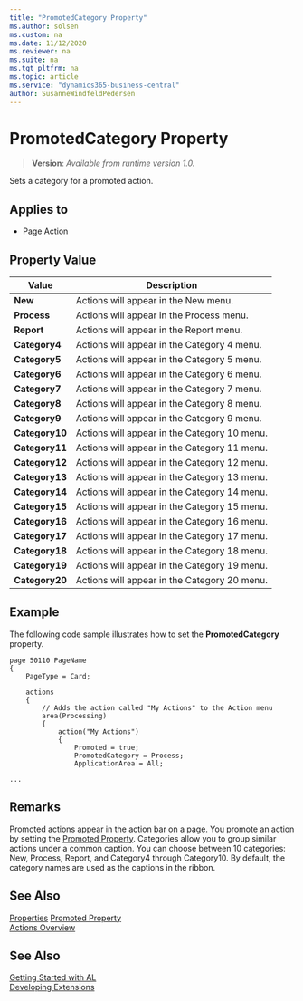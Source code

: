 ```yaml
---
title: "PromotedCategory Property"
ms.author: solsen
ms.custom: na
ms.date: 11/12/2020
ms.reviewer: na
ms.suite: na
ms.tgt_pltfrm: na
ms.topic: article
ms.service: "dynamics365-business-central"
author: SusanneWindfeldPedersen
---
```

[//]: # (START>DO_NOT_EDIT)
[//]: # (IMPORTANT:Do not edit any of the content between here and the END>DO_NOT_EDIT.)
[//]: # (Any modifications should be made in the .xml files in the ModernDev repo.)
# PromotedCategory Property
> **Version**: _Available from runtime version 1.0._

Sets a category for a promoted action.

## Applies to
-   Page Action

## Property Value

|Value|Description|
|-----------|---------------------------------------|
|**New**|Actions will appear in the New menu.|
|**Process**|Actions will appear in the Process menu.|
|**Report**|Actions will appear in the Report menu.|
|**Category4**|Actions will appear in the Category 4 menu.|
|**Category5**|Actions will appear in the Category 5 menu.|
|**Category6**|Actions will appear in the Category 6 menu.|
|**Category7**|Actions will appear in the Category 7 menu.|
|**Category8**|Actions will appear in the Category 8 menu.|
|**Category9**|Actions will appear in the Category 9 menu.|
|**Category10**|Actions will appear in the Category 10 menu.|
|**Category11**|Actions will appear in the Category 11 menu.|
|**Category12**|Actions will appear in the Category 12 menu.|
|**Category13**|Actions will appear in the Category 13 menu.|
|**Category14**|Actions will appear in the Category 14 menu.|
|**Category15**|Actions will appear in the Category 15 menu.|
|**Category16**|Actions will appear in the Category 16 menu.|
|**Category17**|Actions will appear in the Category 17 menu.|
|**Category18**|Actions will appear in the Category 18 menu.|
|**Category19**|Actions will appear in the Category 19 menu.|
|**Category20**|Actions will appear in the Category 20 menu.|
[//]: # (IMPORTANT: END>DO_NOT_EDIT)

## Example

The following code sample illustrates how to set the **PromotedCategory** property.

```AL
page 50110 PageName
{
    PageType = Card;

    actions
    {
        // Adds the action called "My Actions" to the Action menu 
        area(Processing)
        {
            action("My Actions")
            {
                Promoted = true;
                PromotedCategory = Process;
                ApplicationArea = All;

...
```
  
## Remarks

Promoted actions appear in the action bar on a page. You promote an action by setting the [Promoted Property](devenv-promoted-property.md). Categories allow you to group similar actions under a common caption. You can choose between 10 categories: New, Process, Report, and Category4 through Category10. By default, the category names are used as the captions in the ribbon. <!--For information about changing the captions, see [How to: Define Promoted Action Categories Captions for the Ribbon](How-to-Define-Promoted-Action-Categories-Captions-for-the-Ribbon.md).  -->
  
## See Also  

[Properties](devenv-properties.md)
[Promoted Property](devenv-promoted-property.md)  
[Actions Overview](../devenv-actions-overview.md)  

## See Also  
[Getting Started with AL](../devenv-get-started.md)  
[Developing Extensions](../devenv-dev-overview.md)  